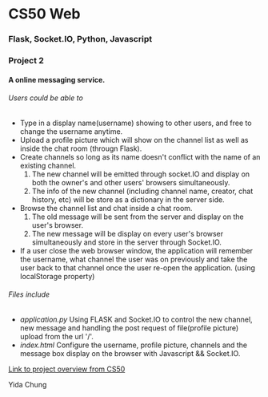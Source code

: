 # CS50 Web
### Flask, Socket.IO, Python, Javascript

### Project 2

#### A online messaging service.

###### Users could be able to
* Type in a display name(username) showing to other users, and free to change the username anytime.
* Upload a profile picture which will show on the channel list as well as inside the chat room (througn Flask).
* Create channels so long as its name doesn't conflict with the name of an existing channel.
	1. The new channel will be emitted through socket.IO and display on both the owner's and other users' browsers simultaneously.
	2. The info of the new channel (including channel name, creator, chat history, etc) will be store as a dictionary in the server side.
* Browse the channel list and chat inside a chat room.
	1. The old message will be sent from the server and display on the user's browser.
	2. The new message will be display on every user's browser simultaneously and store in the server through Socket.IO.
* If a user close the web browser window, the application will remember the username, what channel the user was on previously and take the user back to that channel once the user re-open the application. (using localStorage property)

###### Files include
* _application.py_ Using FLASK and Socket.IO to control the new channel, new message and handling the post request of file(profile picture) upload from the url '/'.
* _index.html_ Configure the username, profile picture, channels and the message box display on the browser with Javascript && Socket.IO.

[Link to project overview from CS50](https://docs.cs50.net/web/2018/x/projects/2/project2.html)

Yida Chung